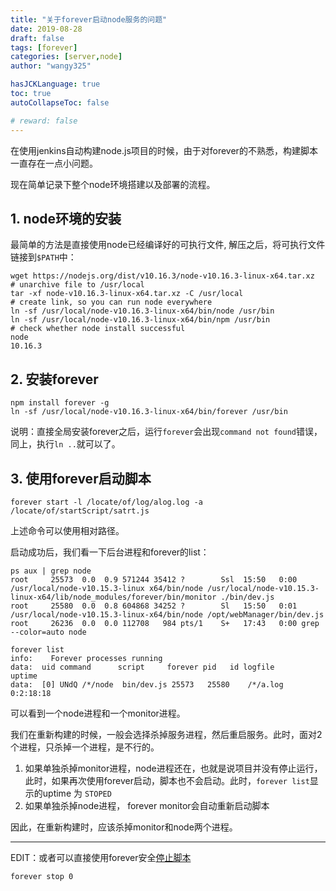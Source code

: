 ```yaml
---
title: "关于forever启动node服务的问题"
date: 2019-08-28
draft: false
tags: [forever]
categories: [server,node]
author: "wangy325"

hasJCKLanguage: true
toc: true
autoCollapseToc: false

# reward: false
---
```



在使用jenkins自动构建node.js项目的时候，由于对forever的不熟悉，构建脚本一直存在一点小问题。

<!--more-->

现在简单记录下整个node环境搭建以及部署的流程。

## 1. node环境的安装

最简单的方法是直接使用node已经编译好的可执行文件, 解压之后，将可执行文件链接到`$PATH`中：

```
wget https://nodejs.org/dist/v10.16.3/node-v10.16.3-linux-x64.tar.xz
# unarchive file to /usr/local
tar -xf node-v10.16.3-linux-x64.tar.xz -C /usr/local
# create link, so you can run node everywhere
ln -sf /usr/local/node-v10.16.3-linux-x64/bin/node /usr/bin
ln -sf /usr/local/node-v10.16.3-linux-x64/bin/npm /usr/bin
# check whether node install successful
node
10.16.3
```

## 2. 安装forever

```shell
npm install forever -g
ln -sf /usr/local/node-v10.16.3-linux-x64/bin/forever /usr/bin
```

说明：直接全局安装forever之后，运行`forever`会出现`command not found`错误，同上，执行`ln ..`就可以了。

## 3. 使用forever启动脚本

```shell
forever start -l /locate/of/log/alog.log -a /locate/of/startScript/satrt.js
```

上述命令可以使用相对路径。

启动成功后，我们看一下后台进程和forever的list：

```shell
ps aux | grep node
root     25573  0.0  0.9 571244 35412 ?        Ssl  15:50   0:00 /usr/local/node-v10.15.3-linux x64/bin/node /usr/local/node-v10.15.3-linux-x64/lib/node_modules/forever/bin/monitor ./bin/dev.js
root     25580  0.0  0.8 604868 34252 ?        Sl   15:50   0:01 /usr/local/node-v10.15.3-linux-x64/bin/node /opt/webManager/bin/dev.js
root     26236  0.0  0.0 112708   984 pts/1    S+   17:43   0:00 grep --color=auto node

forever list
info:    Forever processes running
data:  uid command      script     forever pid   id logfile         uptime               
data:  [0] UNdQ /*/node  bin/dev.js 25573   25580    /*/a.log       0:2:18:18
```

可以看到一个node进程和一个monitor进程。

我们在重新构建的时候，一般会选择杀掉服务进程，然后重启服务。此时，面对2个进程，只杀掉一个进程，是不行的。

1. 如果单独杀掉monitor进程，node进程还在，也就是说项目并没有停止运行，此时，如果再次使用forever启动，脚本也不会启动。此时，`forever list`显示的uptime 为 `STOPED`
2. 如果单独杀掉node进程， forever monitor会自动重新启动脚本

因此，在重新构建时，应该杀掉monitor和node两个进程。

------

EDIT：或者可以直接使用forever安全[停止脚本](https://stackoverflow.com/questions/14556852/how-to-stop-node-js-application-using-forever-module-on-windows)

```shell
forever stop 0
```
